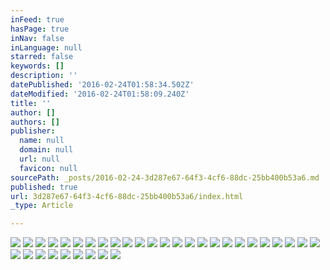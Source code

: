 ```yaml
---
inFeed: true
hasPage: true
inNav: false
inLanguage: null
starred: false
keywords: []
description: ''
datePublished: '2016-02-24T01:58:34.502Z'
dateModified: '2016-02-24T01:58:09.240Z'
title: ''
author: []
authors: []
publisher:
  name: null
  domain: null
  url: null
  favicon: null
sourcePath: _posts/2016-02-24-3d287e67-64f3-4cf6-88dc-25bb400b53a6.md
published: true
url: 3d287e67-64f3-4cf6-88dc-25bb400b53a6/index.html
_type: Article

---
```

![](https://the-grid-user-content.s3-us-west-2.amazonaws.com/f5830fb6-dc53-4c74-94ed-dcad9a105451.jpg)
![](https://the-grid-user-content.s3-us-west-2.amazonaws.com/67cb7819-4450-4641-bd7e-8ed777cdbdeb.jpg)
![](https://the-grid-user-content.s3-us-west-2.amazonaws.com/777c9d50-483f-4f34-9b77-9035e93c9ab4.jpg)
![](https://the-grid-user-content.s3-us-west-2.amazonaws.com/08dd0a09-d6c7-4b78-a7af-ff0620cd8bf0.jpg)
![](https://the-grid-user-content.s3-us-west-2.amazonaws.com/ddee9040-ce01-437b-8d6a-3b07c184d1ed.jpg)
![](https://the-grid-user-content.s3-us-west-2.amazonaws.com/c606c429-6535-4472-948b-de7b3232c3cd.jpg)
![](https://the-grid-user-content.s3-us-west-2.amazonaws.com/8276a6eb-fddb-40f0-aa90-4c3022e0e281.jpg)
![](https://the-grid-user-content.s3-us-west-2.amazonaws.com/149e37c8-b4a6-479a-a566-5fca641d3c67.jpg)
![](https://the-grid-user-content.s3-us-west-2.amazonaws.com/866d0e7a-2693-4be2-8004-bcd3defc40ae.jpg)
![](https://the-grid-user-content.s3-us-west-2.amazonaws.com/e36061fd-2a39-4112-beec-fe2c38b38acf.jpg)
![](https://the-grid-user-content.s3-us-west-2.amazonaws.com/b43f5bc5-e447-43b4-a566-8ca3ea3247a1.jpg)
![](https://the-grid-user-content.s3-us-west-2.amazonaws.com/84922f03-13bf-47d0-8b19-0b29bdfaaa02.jpg)
![](https://the-grid-user-content.s3-us-west-2.amazonaws.com/03645d10-699f-40db-9e06-de419b4a4e64.jpg)
![](https://the-grid-user-content.s3-us-west-2.amazonaws.com/ba2e65a1-4478-4ecd-ba6c-3795ef4f5eac.jpg)
![](https://the-grid-user-content.s3-us-west-2.amazonaws.com/d22f5aaf-b9d1-4f13-a3b1-366154c2ba2a.jpg)
![](https://the-grid-user-content.s3-us-west-2.amazonaws.com/ddac5aa8-2908-443e-97d0-60eb8a41bd24.jpg)
![](https://the-grid-user-content.s3-us-west-2.amazonaws.com/a5a42476-9be9-40a8-808f-6397505c536e.jpg)
![](https://the-grid-user-content.s3-us-west-2.amazonaws.com/9a743518-2d02-4288-b4a8-c99527b59b60.jpg)
![](https://the-grid-user-content.s3-us-west-2.amazonaws.com/38aac3f5-a917-4b36-927a-5fe326e1d7bc.jpg)
![](https://the-grid-user-content.s3-us-west-2.amazonaws.com/19d9f8fe-f016-494a-8b40-36cdd531a071.jpg)
![](https://the-grid-user-content.s3-us-west-2.amazonaws.com/8db60e38-9099-403a-9504-e3e91611a742.jpg)
![](https://the-grid-user-content.s3-us-west-2.amazonaws.com/fb0ef459-f09c-4481-8487-7bc9082f178a.jpg)
![](https://the-grid-user-content.s3-us-west-2.amazonaws.com/6092dbab-6176-4694-9972-3ca70f5b3992.jpg)
![](https://the-grid-user-content.s3-us-west-2.amazonaws.com/bc650e40-0521-4a11-b15d-bda11fe8704f.jpg)
![](https://the-grid-user-content.s3-us-west-2.amazonaws.com/74b9aa13-290d-43f5-ad6c-51a577f7b14e.jpg)
![](https://the-grid-user-content.s3-us-west-2.amazonaws.com/7e7cbda2-ba1c-4939-8b7b-041504a26050.jpg)
![](https://the-grid-user-content.s3-us-west-2.amazonaws.com/11f6e82e-7be6-4af9-9880-4508092de7fb.jpg)
![](https://the-grid-user-content.s3-us-west-2.amazonaws.com/c1c76aa5-4754-431d-b9ab-37f45a05361f.jpg)
![](https://the-grid-user-content.s3-us-west-2.amazonaws.com/111910cf-bbec-4be5-a876-e332387d95db.jpg)
![](https://the-grid-user-content.s3-us-west-2.amazonaws.com/4345e580-a682-4596-a540-f45128f7671e.jpg)
![](https://the-grid-user-content.s3-us-west-2.amazonaws.com/48ddfe03-f925-4ce6-b585-ebe8f64879f1.jpg)
![](https://the-grid-user-content.s3-us-west-2.amazonaws.com/b7b9e0e3-c318-4435-aee0-647b52f4dd45.jpg)
![](https://the-grid-user-content.s3-us-west-2.amazonaws.com/28221cb7-93a6-43d6-aae0-3b6955cb535f.jpg)
![](https://the-grid-user-content.s3-us-west-2.amazonaws.com/dac8aec6-d505-4cc5-8167-fd73be1a92ba.jpg)